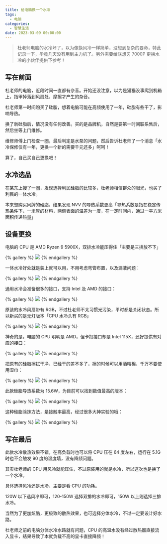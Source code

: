 ```yaml
---
title: 给电脑换一个水冷
tags:
  - 电脑
categories:
  - 智慧生活
date: 2023-03-09 00:00:00
---
```


> 杜老师电脑的水冷坏了，以为像换风冷一样简单，没想到复杂的要命，特此记录一下，毕竟几天没有用到主力机了。另外需要给联想刃 7000P 更换水冷的小伙伴提供下参考！

<!-- more -->

## 写在前面

杜老师的电脑，近段时间一直都有杂音。开始还没注意，以为是猫猫没事爬到机箱上，指甲掉落到风扇处，摩擦才产生的杂音。

杜老师第一时间购买了硅脂，想着电脑可能在高频使用了一年，硅脂有些干了，影响导热。

换了新硅脂后，情况没有任何改善。买的是品牌机，自然是要第一时间联系售后，然后坐等上门维修。

维修师傅上门检查一圈，最后判定是水泵的问题，然后告诉杜老师了一个消息「水冷保修仅有一年，更换一个新的需要千元还多」呵呵！

算了，自己买自己更换吧！

## 水冷选品

在某东上搜了一圈，发现选择利民硅脂的比较多，杜老师相信群众的眼光，也买了利民的一体水冷。

本来想购买同牌的硅脂，结果发现 NVV 的导热系数更高「导热系数是指在稳定传热条件下，一米厚的材料，两侧表面的温差为一度，在一定时间内，通过一平方米面积传递热量」

## 设备更换

电脑的 CPU 是 AMD Ryzen 9 5900X，双排水冷能压得住「主要是三排放不下」

{% gallery %}
![](https://cdn.dusays.com/2023/03/563-1.jpg/1)
{% endgallery %}

一体水冷好处就是装上就可以用，不用考虑弯管布置，以及漏液问题：

{% gallery %}
![](https://cdn.dusays.com/2023/03/563-2.jpg/1)
{% endgallery %}

通用水冷会准备很多的接口，支持 Intel 及 AMD 的接口：

{% gallery %}
![](https://cdn.dusays.com/2023/03/563-3.jpg/1)
{% endgallery %}

原装的水冷风扇带有 RGB，不过杜老师不太习惯光污染，平时都是关闭状态。所以新买的是无灯版本「CPU 水冷头有 RGB」

{% gallery %}
![](https://cdn.dusays.com/2023/03/563-4.jpg/1)
{% endgallery %}

神奇的是，电脑的 CPU 明明是 AMD，但卡扣接口却是 Intel 115X，还好提供有对应的接口：

{% gallery %}
![](https://cdn.dusays.com/2023/03/563-5.jpg/1)
{% endgallery %}

把原有的硅脂擦拭干净，已经干的差不多了，擦的时候可以用酒精棉，千万不要使用湿巾：

{% gallery %}
![](https://cdn.dusays.com/2023/03/563-6.jpg/1)
{% endgallery %}

此款硅脂导热系数为 15.6W，为目前可以找到数值最高的版本：

{% gallery %}
![](https://cdn.dusays.com/2023/03/563-7.jpg/1)
{% endgallery %}

这种硅脂涂抹方法，是接触率最高，经过很多大神实验的哦：

{% gallery %}
![](https://cdn.dusays.com/2023/03/563-8.jpg/1)
{% endgallery %}

## 写在最后

此款水冷散热效果不错，在高负载时也可以将 CPU 压在 64 度左右，运行在 5.1G 时也不会触发 90 度的温度墙，没有降频问题。

其实杜老师的 CPU 用风冷就能压住，不过原装用的就是水冷，所以这次也是换了一个水冷。

具体选择风冷还是水冷，主要是看 CPU 的功耗。

120W 以下选风冷即可，120-150W 选择双排的水冷即可，150W 以上则选择三排水冷。

当然为了更加炫酷，更极致的散热效果，也可选择分体水冷，不过一定要设计好水路。

杜老师之前的电脑分体水冷水路就有问题，CPU 的高温水没有经过散热器直接流入显卡，结果导致了本就负载不高的显卡直接降频！